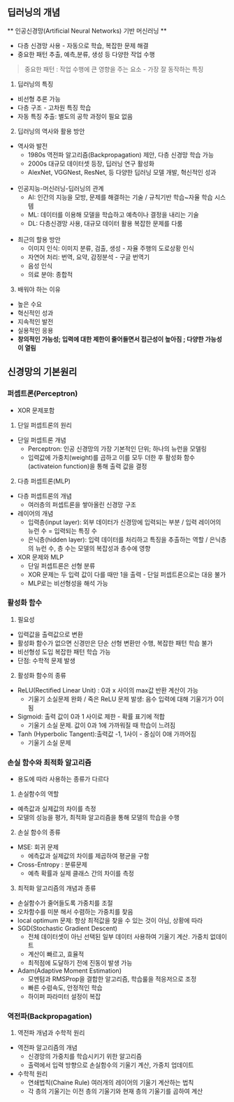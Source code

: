 ## 딥러닝의 개념
** 인공신경망(Artificial Neural Networks) 기반 머신러닝 **
* 다층 신경망 사용 - 자동으로 학습, 복잡한 문제 해결
* 중요한 패턴 추출, 예측,분류, 생성 등 다양한 작업 수행
> 중요한 패턴 : 작업 수행에 큰 영향을 주는 요소 - 가장 잘 동작하는 특징

1. 딥러닝의 특징
* 비선형 추론 가능
* 다층 구조 - 고차원 특징 학습
* 자동 특징 추출: 별도의 공학 과정이 필요 없음

2. 딥러닝의 역사와 활용 방안
- 역사와 발전
    - 1980s 역전파 알고리즘(Backpropagation) 제안, 다층 신경망 학습 가능
    - 2000s 대규모 데이터셋 등장, 딥러닝 연구 활성화
    - AlexNet, VGGNest, ResNet, 등 다양한 딥러닝 모델 개발, 혁신적인 성과
    <br>
- 인공지능-머신러닝-딥러닝의 관계
  - AI: 인간의 지능을 모방, 문제를 해결하는 기술 / 규칙기반 학습~자율 학습 시스템
  - ML: 데이터를 이용해 모델을 학습하고 예측이나 결정을 내리는 기술
  - DL: 다층신경망 사용, 대규모 데이터 활용 복잡한 문제를 다룸
  <br>
- 최근의 할용 방안
  - 이미지 인식: 이미지 분류, 검출, 생성 - 자율 주행의 도로상황 인식
  - 자연어 처리: 번역, 요약, 감정분석 - 구글 번역기
  - 음성 인식
  - 의료 분야: 종합적

3. 배워야 하는 이유
* 높은 수요
* 혁신적인 성과
* 지속적인 발전
* 실용적인 응용
* **창의적인 가능성; 입력에 대한 제한이 줄어들면서 접근성이 높아짐 ; 다양한 가능성이 열림**

## 신경망의 기본원리
### 퍼셉트론(Perceptron)
- XOR 문제포함
1. 단일 퍼셉트론의 원리
  - 단일 퍼셉트론 개념  
    - Perceptron: 인공 신경망의 가장 기본적인 단위; 하나의 뉴런을 모델링
    - 입력값에 가중치(weight)를 곱하고 이를 모두 더한 후 활성화 함수(activateion function)을 통해 출력 값을 결정

2. 다층 퍼셉트론(MLP)
  - 다층 퍼셉트론의 개념
    - 여러층의 퍼셉트론을 쌓아올린 신경망 구조
  - 레이어의 개념
    - 입력층(input layer): 외부 데이터가 신경망에 입력되는 부분 / 입력 레이어의 뉴런 수 = 입력되는 특징 수
    - 은닉층(hidden layer): 입력 데이터를 처리하고 특징을 추출하는 역할 / 은닉층의 뉴런 수, 층 수는 모델의 복잡성과 층수에 영향
  - XOR 문제와 MLP
    - 단일 퍼셉트론은 선형 분류
    - XOR 문제는 두 입력 값이 다를 때만 1을 출력 - 단일 퍼셉트론으로는 대응 불가
    - MLP로는 비선형성을 해석 가능
### 활성화 함수 
1. 필요성
  - 입력값을 출력값으로 변환
  - 활성화 함수가 없으면 신경만은 단순 선형 변환만 수행, 복잡한 패턴 학습 불가
  - 비선형성 도입 복잡한 패턴 학습 가능
- 단점: 수학적 문제 발생

2. 활성화 함수의 종류
  - ReLU(Rectified Linear Unit) : 0과 x 사이의 max값 반환 계산이 가능
    - 기울기 소실문제 완화 / 죽은 ReLU 문제 발생: 음수 입력에 대해 기울기가 0이 됨
  - Sigmoid: 출력 값이 0과 1 사이로 제한 - 확률 표기에 적합
    - 기울기 소실 문제. 값이 0과 1에 가까워질 때 학습이 느려짐
  - Tanh (Hyperbolic Tangent):출력값 -1, 1사이 - 중심이 0애 가까어짐
    - 기울기 소실 문제

### 손실 함수와 최적화 알고리즘
- 용도에 따라 사용하는 종류가 다르다
1. 손실함수의 역할
  - 예측값과 실제값의 차이를 측정
  - 모델의 성능을 평가, 최적화 알고리즘을 통해 모델의 학습을 수행

2. 손실 함수의 종류
  - MSE: 회귀 문제
    - 에측값과 실제값의 차이를 제곱하여 평균을 구함
  - Cross-Entropy : 분류문제
    - 예측 확률과 실제 클래스 간의 차이를 측정
3. 최적화 알고리즘의 개념과 종류
  - 손실함수가 줄어들도록 가중치를 조절
  - 오차함수를 미분 해서 수렴하는 가중치를 찾음
  - local optimum 문제: 항상 최적값을 찾을 수 있는 것이 아님, 상황에 따라 
  - SGD(Stochastic Gradient Descent) 
    - 전체 데이터셋이 아닌 선택된 일부 데이터 사용하여 기울기 계산. 가중치 없데이트
    - 계산이 빠르고, 효율적
    - 최적점에 도달하기 전에 진동이 발생 가능
  - Adam(Adaptive Moment Estimation)
    - 모멘텀과 RMSProp을 결합한 알고리즘, 학습룰을 적응저으로 조정
    - 빠른 수렴속도, 안정적인 학습
    - 하이퍼 파라미터 설정이 복잡

### 역전파(Backpropagation)
1. 역전파 개념과 수학적 원리
- 역전파 알고리즘의 개념
  - 신경망의 가중치를 학습시키기 위한 알고리즘
  - 출력에서 입력 방향으로 손실함수의 기울기 계산, 가중치 업데이트
- 수학적 원리
  - 연쇄법칙(Chaine Rule) 여러개의 레이어의 기울기 계산하는 법칙
  - 각 층의 기울기는 이전 층의 기울기와 현재 층의 기울기를 곱하여 계산
